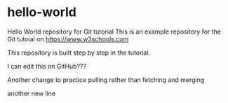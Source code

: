 # hello-world
Hello World repository for Git tutorial
This is an example repository for the Git tutoial on https://www.w3schools.com

This repository is built step by step in the tutorial.

I can edit this on GitHub???

Another change to practice pulling rather than fetching and merging

another new line
